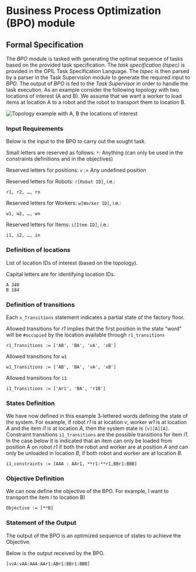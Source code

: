 # Business Process Optimization (BPO) module

## Formal Specification
The *BPO* module is tasked with generating the optimal sequence of tasks based on the provided task specification. The *task specification (tspec)* is provided in the OPIL Task Specification Language. The *tspec* is then parsed by a parser in the Task Supervision module to generate the required input to *BPO*. The output of *BPO* is fed to the *Task Supervisor* in order to handle the task execution. As an example consider the following topology with two locations of interest (A and B). We assume that we want a worker to load items at location A to a robot and the robot to transport them to location B.

![Topology example with A, B the locations of interest](../imgs/topo1.png)

### Input Requirements
Below is the input to the BPO to carry out the sought task. 

Small letters are reserved as follows:
`*`: Anything (can only be used in the constraints definitions and in the objectives)

Reserved letters for positions:
`v` := Any undefined position

Reserved letters for Robots: `r[Robot ID]`, i.e.:
```
r1, r2, …, rn
```
Reserved letters for Workers: `w[Worker ID]`, i.e.:
```
w1, w2, …, wn
```
Reserved letters for Items: `i[Item ID]`, i.e.:
```
i1, i2, …, in
```
### Definition of locations
List of location IDs of interest (based on the topology).

Capital letters are for identifying location IDs.
```
A 340
B 184
```

### Definition of transitions
Each `x_Transitions` statement indicates a partial state of the factory floor.

Allowed transitions for *r1* implies that the first position in the state “word” will be `#occupied` by the location available through `r1_transitions`
```
r1_Transitions := ['AB', 'BA', 'vA', 'vB']
```
Allowed transitions for `w1`
```
w1_Transitions := ['AB', 'BA', 'vA', 'vB']
```
Allowed transitions for `i1`
```
i1_Transitions := ['Ar1', 'BA', 'r1B']
```

### States Definition
We have now defined in this example 3-lettered words defining the state of the system. For example, if robot *r1* is at location *v*, worker *w1* is at location *A* and the item *i1* is at location *A*, then the system state is `[v][A][A]`. Constraint transitions `i1_transitions` are the possible transitions for item *i1*. In the case below it is indicated that an item can only be loaded from position A on robot *r1* if both the robot and worker are at position *A* and can only be unloaded in location *B*, if both robot and worker are at location *B*.
```
i1_constraints := [AAA : AAr1, **r1:**r1,BBr1:BBB] 
```
### Objective Definition
We can now define the objective of the BPO. For example, I want to transport the item *i* to location B)
```
Objective := [**B]
```

### Statement of the Output
The output of the BPO is an optimized sequence of states to achieve the Objective.

Below is the output received by the BPO. 
 
```
[vvA:vAA:AAA:AAr1:ABr1:BBr1:BBB]
```